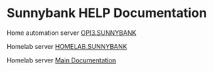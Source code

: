 # Sunnybank HELP Documentation

<p>Home automation server <a href="http:\\OPI3.SUNNYBANK"> OPI3.SUNNYBANK </a>
<p>Homelab server <a href="http:\\HOMELAB.SUNNYBANK"> HOMELAB.SUNNYBANK </a>

<p>Homelab server <a href="./wiki"> Main Documentation </a>
